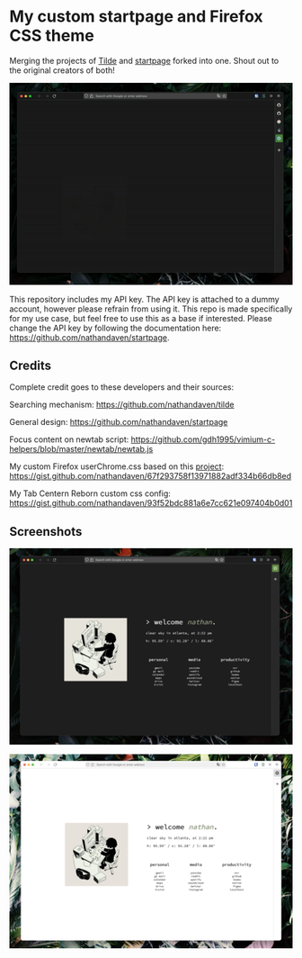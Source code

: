 # My custom startpage and Firefox CSS theme

Merging the projects of [Tilde](https://github.com/nathandaven/tilde) and [startpage](https://github.com/nathandaven/startpage) forked into one. Shout out to the original creators of both!

![startpage](preview.gif)

This repository includes my API key. The API key is attached to a dummy account, however please refrain from using it. This repo is made specifically for my use case, but feel free to use this as a base if interested. Please change the API key by following the documentation here: https://github.com/nathandaven/startpage.


## Credits

Complete credit goes to these developers and their sources:

Searching mechanism: 
https://github.com/nathandaven/tilde

General design:
https://github.com/nathandaven/startpage

Focus content on newtab script:
https://github.com/gdh1995/vimium-c-helpers/blob/master/newtab/newtab.js

My custom Firefox userChrome.css based on this [project](https://github.com/ranmaru22/firefox-vertical-tabs):  
https://gist.github.com/nathandaven/67f293758f13971882adf334b66db8ed

My Tab Centern Reborn custom css config: https://gist.github.com/nathandaven/93f52bdc881a6e7cc621e097404b0d01


## Screenshots

![startpage](dark-screenshot.png)

![startpage](light-screenshot.png)
